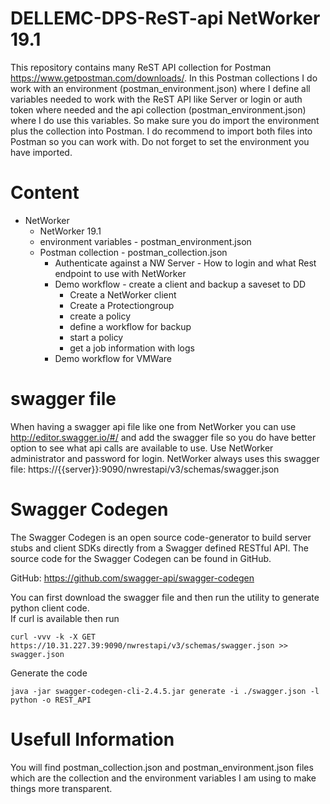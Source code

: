 # DELLEMC-DPS-ReST-api NetWorker 19.1

This repository contains many ReST API collection for Postman https://www.getpostman.com/downloads/.
In this Postman collections I do work with an environment (postman_environment.json) where I define all variables needed to work with the ReST API like Server or login or auth token where needed and the api collection (postman_environment.json) where I do use this variables. So make sure you do import the environment plus the collection into Postman. I do recommend to import both files into Postman so you can work with. Do not forget to set the environment you have imported.

# Content
* NetWorker  
  * NetWorker 19.1
  * environment variables - postman_environment.json
  * Postman collection - postman_collection.json
    * Authenticate against a NW Server - How to login and what Rest endpoint to use with NetWorker
    * Demo workflow - create a client and backup a saveset to DD
      * Create a NetWorker client  
      * Create a Protectiongroup  
      * create a policy  
      * define a workflow for backup  
      * start a policy  
      * get a job information with logs  
    * Demo workflow for VMWare


# swagger file
When having a swagger api file like one from NetWorker you can use http://editor.swagger.io/#/ and add the swagger file so you do have better option to see what api calls are available to use. Use NetWorker administrator and password for login.
NetWorker always uses this swagger file: https://{{server}}:9090/nwrestapi/v3/schemas/swagger.json

# Swagger Codegen  
The Swagger Codegen is an open source code-generator to build server stubs and client SDKs directly from a Swagger defined RESTful API. The source code for the Swagger Codegen can be found in GitHub.

GitHub: https://github.com/swagger-api/swagger-codegen

You can first download the swagger file and then run the utility to generate python client code.   
If curl is available then run  
```
curl -vvv -k -X GET https://10.31.227.39:9090/nwrestapi/v3/schemas/swagger.json >> swagger.json
```
Generate the code
```
java -jar swagger-codegen-cli-2.4.5.jar generate -i ./swagger.json -l python -o REST_API
```
# Usefull Information  
You will find postman_collection.json and postman_environment.json files which are the collection and the environment variables I am using to make things more transparent.
